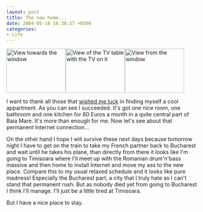 ```yaml
---
layout: post
title: The new home...
date: 2004-05-18 16:38:57 +0200
categories:
- Life
---
```

<a href="http://www.rusiczki.net/blog/blogpics/new_appartment_1.php" onclick="window.open('http://www.rusiczki.net/blog/blogpics/new_appartment_1.php','popup','width=640,height=480,scrollbars=no,resizable=no,toolbar=no,directories=no,location=no,menubar=no,status=no,left=0,top=0'); return false"><img src="http://www.rusiczki.net/blog/blogpics/new_appartment_1-thumb.jpg" width="155" height="116" border="0" class="image" alt="View towards the window" /></a><a href="http://www.rusiczki.net/blog/blogpics/new_appartment_3.php" onclick="window.open('http://www.rusiczki.net/blog/blogpics/new_appartment_3.php','popup','width=640,height=480,scrollbars=no,resizable=no,toolbar=no,directories=no,location=no,menubar=no,status=no,left=0,top=0'); return false"><img src="http://www.rusiczki.net/blog/blogpics/new_appartment_3-thumb.jpg" width="155" height="116" border="0" class="image" alt="View of the TV table with the TV on it" /></a><a href="http://www.rusiczki.net/blog/blogpics/new_appartment_2.php" onclick="window.open('http://www.rusiczki.net/blog/blogpics/new_appartment_2.php','popup','width=640,height=480,scrollbars=no,resizable=no,toolbar=no,directories=no,location=no,menubar=no,status=no,left=0,top=0'); return false"><img src="http://www.rusiczki.net/blog/blogpics/new_appartment_2-thumb.jpg" width="155" height="116" border="0" class="image" alt="View from the window" /></a>

I want to thank all those that <a href="http://www.rusiczki.net/2004/05/12/offline-browsing/#comments" title="Kitsched - Offline browsing">wished me luck</a> in finding myself a cool appartment. As you can see I succeeded. It's got one nice room, one bathroom and one kitchen for 80 Euros a month in a quite central part of Baia Mare. It's more than enough for me. Now let's see about that permanent Internet connection...

On the other hand I hope I will survive these next days because tomorrow night I have to get on the train to take my French partner back to Bucharest and wait until he takes his plane, than directly from there it looks like I'm going to Timisoara where I'll meet up with the Romanian drum'n'bass massive and then home to install Internet and move my ass to the new place. Compare this to my usual relaxed schedule and it looks like pure madness! Especially the Bucharest part, a city that I truly hate as I can't stand that permanent rush. But as nobody died yet from going to Bucharest I think I'll manage. I'll just be a little tired at Timisoara.

But I have a nice place to stay.
